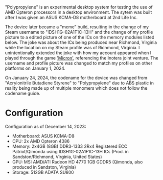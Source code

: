 "Polypropylene" is an experimental desktop system for testing the use of AMD Opteron processors in a desktop environment. The sytem was built after I was given an ASUS KCMA-D8 motherboard at 2nd Life Inc.

The device later became a "meme" build, resulting in the change of my Steam username to "IDSH1G-02A1F1C-13H" and the change of my profile picture to a edited picture of one of the ICs on the memory modules listed below. The joke was about the ICs being produced near Richmond, Virginia while the location on my Steam profile was of Richmond, Virginia. I unintentionally extended the joke with how my account appeared when I played through the game ['Micron'](https://store.steampowered.com/app/290380/Micron/), referencing the Inotera joint venture. The username and profile picture was changed to match my profiles on other platforms on January 1, 2024.

On January 24, 2024, the codename for the device was changed from "Acrylonitrile Butadiene Styrene" to "Polypropylene" due to ABS plastic in reality being made up of multiple monomers which does not follow the codename guide.

# Configuration

Configuration as of December 14, 2023:

- Motherboard: ASUS KCMA-D8
- CPU: 2x AMD Opteron 4386
- Memory: 2x4GB (8GB) DDR3-1333 2Rx4 Registered ECC Patriot/Qimonda using IDSH1G-02A1F1C-13H ICs (Prod. in Sandston/Richmond, Virginia, United States)
- GPU: MSI AMD/ATI Radeon HD 4770 1GB GDDR5 (Qimonda, also produced in Sandston, Virginia)
- Storage: 512GB ADATA SU800